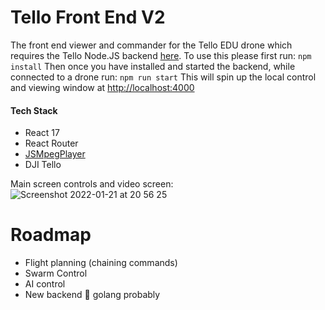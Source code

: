# Tello Front End V2

The front end viewer and commander for the Tello EDU drone which requires the Tello Node.JS backend [here](https://github.com/lm93547/tello-backend). To use this please first run:
`npm install`
Then once you have installed and started the backend, while connected to a drone run:
`npm run start`
This will spin up the local control and viewing window at [http://localhost:4000](http://localhost:4000)

#### Tech Stack
- React 17
- React Router
- [JSMpegPlayer](https://github.com/cycjimmy/jsmpeg-player)
- DJI Tello

Main screen controls and video screen:
![Screenshot 2022-01-21 at 20 56 25](https://user-images.githubusercontent.com/49888000/150599093-be5f2c9b-ddfa-4fe9-9a28-6560c5e2de62.png)

# Roadmap
- Flight planning (chaining commands)
- Swarm Control
- AI control
- New backend 🤣 golang probably
